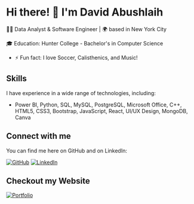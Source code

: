 # Hi there! 👋 I'm David Abushlaih

👨‍💻 Data Analyst & Software Engineer | 🌍 based in New York City

🎓 Education: Hunter College - Bachelor's in Computer Science 

- ⚡ Fun fact: I love Soccer, Calisthenics, and Music!

## Skills

I have experience in a wide range of technologies, including:

- Power BI, Python, SQL, MySQL, PostgreSQL, Microsoft Office, C++, HTML5, CSS3, Bootstrap, JavaScript, React, UI/UX Design, MongoDB, Canva

## Connect with me

You can find me here on GitHub and on LinkedIn:

[![GitHub](https://img.shields.io/badge/-GitHub-000?style=for-the-badge&logo=GitHub)](https://github.com/DavidA123777)
[![LinkedIn](https://img.shields.io/badge/-LinkedIn-0077B5?style=for-the-badge&logo=linkedin&logoColor=white)](https://www.linkedin.com/in/david-abushlaih/)

## Checkout my Website 

[![Portfolio](https://img.shields.io/badge/%20Portfolio-gray?style=for-the-badge)](https://davida123777.github.io/Portfolio-Website/index.html)
